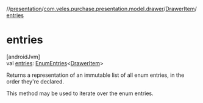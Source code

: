 //[presentation](../../../index.md)/[com.veles.purchase.presentation.model.drawer](../index.md)/[DrawerItem](index.md)/[entries](entries.md)

# entries

[androidJvm]\
val [entries](entries.md): [EnumEntries](https://kotlinlang.org/api/latest/jvm/stdlib/kotlin.enums/-enum-entries/index.html)&lt;[DrawerItem](index.md)&gt;

Returns a representation of an immutable list of all enum entries, in the order they're declared.

This method may be used to iterate over the enum entries.
